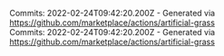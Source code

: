 Commits: 2022-02-24T09:42:20.200Z - Generated via https://github.com/marketplace/actions/artificial-grass
<br>
Commits: 2022-02-24T09:42:20.200Z - Generated via https://github.com/marketplace/actions/artificial-grass
<br>
